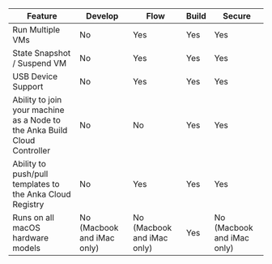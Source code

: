 | **Feature** | **Develop** | **Flow** | **Build** | **Secure** |
| --- | --- | --- | --- | --- |
| Run Multiple VMs | No | Yes | Yes | Yes |
| State Snapshot / Suspend VM | No | Yes | Yes | Yes |
| USB Device Support | No | Yes | Yes | Yes |
| Ability to join your machine as a Node to the Anka Build Cloud Controller | No | No | Yes | Yes |
| Ability to push/pull templates to the Anka Cloud Registry | No | Yes | Yes | Yes |
| Runs on all macOS hardware models | No (Macbook and iMac only) | No (Macbook and iMac only) | Yes | No (Macbook and iMac only) |

